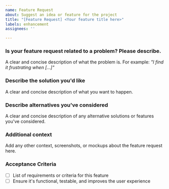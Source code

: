 ```yaml
---
name: Feature Request
about: Suggest an idea or feature for the project
title: "[Feature Request] <Your feature title here>"
labels: enhancement
assignees: ''

---
```


### Is your feature request related to a problem? Please describe.
A clear and concise description of what the problem is. For example: *"I find it frustrating when [...]"*

### Describe the solution you'd like
A clear and concise description of what you want to happen. 

### Describe alternatives you've considered
A clear and concise description of any alternative solutions or features you've considered.

### Additional context
Add any other context, screenshots, or mockups about the feature request here.

### Acceptance Criteria
- [ ] List of requirements or criteria for this feature
- [ ] Ensure it's functional, testable, and improves the user experience
